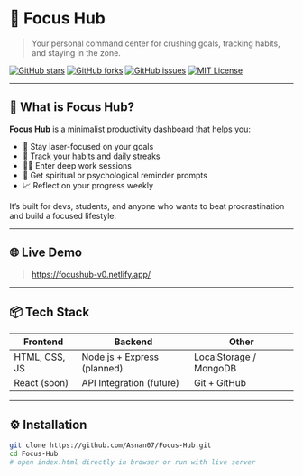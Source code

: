 # 🚀 Focus Hub

> Your personal command center for crushing goals, tracking habits, and staying in the zone.

[![GitHub stars](https://img.shields.io/github/stars/Asnan07/Focus-Hub?style=flat-square)](https://github.com/Asnan07/Focus-Hub/stargazers)
[![GitHub forks](https://img.shields.io/github/forks/Asnan07/Focus-Hub?style=flat-square)](https://github.com/Asnan07/Focus-Hub/network)
[![GitHub issues](https://img.shields.io/github/issues/Asnan07/Focus-Hub?style=flat-square)](https://github.com/Asnan07/Focus-Hub/issues)
[![MIT License](https://img.shields.io/github/license/Asnan07/Focus-Hub?style=flat-square)](LICENSE)

---

## 🧠 What is Focus Hub?

**Focus Hub** is a minimalist productivity dashboard that helps you:

- 🎯 Stay laser-focused on your goals
- 📆 Track your habits and daily streaks
- 🧘‍♂️ Enter deep work sessions
- 🔔 Get spiritual or psychological reminder prompts
- 📈 Reflect on your progress weekly

It’s built for devs, students, and anyone who wants to beat procrastination and build a focused lifestyle.

---

## 🌐 Live Demo

> https://focushub-v0.netlify.app/

---

## 📦 Tech Stack

| Frontend         | Backend        | Other           |
|------------------|----------------|-----------------|
| HTML, CSS, JS    | Node.js + Express (planned) | LocalStorage / MongoDB |
| React (soon)     | API Integration (future) | Git + GitHub |

---

## ⚙️ Installation

```bash
git clone https://github.com/Asnan07/Focus-Hub.git
cd Focus-Hub
# open index.html directly in browser or run with live server
